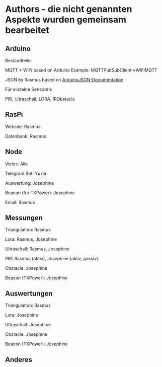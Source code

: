# Authors - die nicht genannten Aspekte wurden gemeinsam bearbeitet

## Arduino
Bestandteile:

MQTT + WiFi based on Arduino Example: MQTTPubSubClient->WiFiMQTT

JSON by Rasmus based on [ArduinoJSON-Documentation](https://arduinojson.org/v6/api/jsondocument/)

Für einzelne Sensoren:

PIR, Ultraschall, LORA, IRObstacle

## RasPi
 Website: Rasmus
 
 Datenbank: Rasmus

## Node
 Vieles: Alle
 
 Telegram Bot: Yuxia
 
 Auswertung: Josephine
 
 Beacon (für TXPower): Josephine
 
 Email: Rasmus
 
 

## Messungen
 Triangulation: Rasmus
 
 Lora: Rasmus, Josephine
 
 Ultraschall: Rasmus, Josephine
 
 PIR: Rasmus (aktiv), Josephine (aktiv, passiv)
 
 Obstacle: Josephine
 
 Beacon (TXPower): Josephine
 

## Auswertungen
 Triangulation: Rasmus
 
 Lora: Josephine
 
 Ultraschall: Josephine
 
 Obstacle: Josephine
 
 Beacon (TXPower): Josephine
 


## Anderes
